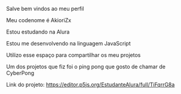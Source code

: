 Salve bem vindos ao meu perfil

Meu codenome é AkioriZx

Estou estudando na Alura

Estou me desenvolvendo na linguagem JavaScript

Utilizo esse espaço para compartilhar os meu projetos

Um dos projetos que fiz foi o ping pong que gosto de chamar de CyberPong

Link do projeto:
https://editor.p5js.org/EstudanteAlura/full/TiFqrrG8a
